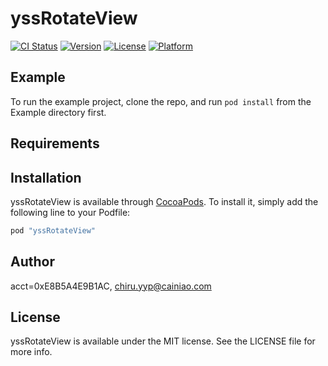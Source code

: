 # yssRotateView


[![CI Status](http://img.shields.io/travis/acct<blob>=0xE8B5A4E9B1AC/yssRotateView.svg?style=flat)](https://travis-ci.org/acct<blob>=0xE8B5A4E9B1AC/yssRotateView)
[![Version](https://img.shields.io/cocoapods/v/yssRotateView.svg?style=flat)](http://cocoapods.org/pods/yssRotateView)
[![License](https://img.shields.io/cocoapods/l/yssRotateView.svg?style=flat)](http://cocoapods.org/pods/yssRotateView)
[![Platform](https://img.shields.io/cocoapods/p/yssRotateView.svg?style=flat)](http://cocoapods.org/pods/yssRotateView)

## Example

To run the example project, clone the repo, and run `pod install` from the Example directory first.

## Requirements

## Installation

yssRotateView is available through [CocoaPods](http://cocoapods.org). To install
it, simply add the following line to your Podfile:

```ruby
pod "yssRotateView"
```

## Author

acct<blob>=0xE8B5A4E9B1AC, chiru.yyp@cainiao.com

## License

yssRotateView is available under the MIT license. See the LICENSE file for more info.

